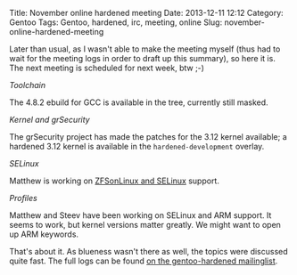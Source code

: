 Title: November online hardened meeting
Date: 2013-12-11 12:12
Category: Gentoo
Tags: Gentoo, hardened, irc, meeting, online
Slug: november-online-hardened-meeting

Later than usual, as I wasn't able to make the meeting myself (thus had
to wait for the meeting logs in order to draft up this summary), so here
it is. The next meeting is scheduled for next week, btw ;-)

*Toolchain*

The 4.8.2 ebuild for GCC is available in the tree, currently still
masked.

*Kernel and grSecurity*

The grSecurity project has made the patches for the 3.12 kernel
available; a hardened 3.12 kernel is available in the
`hardened-development` overlay.

*SELinux*

Matthew is working on [ZFSonLinux and
SELinux](https://github.com/zfsonlinux/zfs/pull/1835) support.

*Profiles*

Matthew and Steev have been working on SELinux and ARM support. It seems
to work, but kernel versions matter greatly. We might want to open up
ARM keywords.

That's about it. As blueness wasn't there as well, the topics were
discussed quite fast. The full logs can be found [on the gentoo-hardened
mailinglist](http://thread.gmane.org/gmane.linux.gentoo.hardened/6117).
